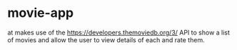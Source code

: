 # movie-app
at makes use of the https://developers.themoviedb.org/3/ API to show a list of movies and allow the user to view details of each and rate them.
